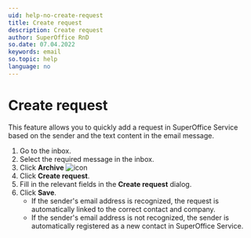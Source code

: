 ```yaml
---
uid: help-no-create-request
title: Create request
description: Create request
author: SuperOffice RnD
so.date: 07.04.2022
keywords: email
so.topic: help
language: no
---
```


# Create request

This feature allows you to quickly add a request in SuperOffice Service based on the sender and the text content in the email message.

1. Go to the inbox.
2. Select the required message in the inbox.
3. Click **Archive** ![icon][img1]
4. Click **Create request**.
5. Fill in the relevant fields in the **Create request** dialog.
6. Click **Save**.
    * If the sender's email address is recognized, the request is automatically linked to the correct contact and company.
    * If the sender's email address is not recognized, the sender is automatically registered as a new contact in SuperOffice Service.

<!-- Referenced links -->

<!-- Referenced images -->
[img1]: ../../../../../common/icons/archive-icon.png

